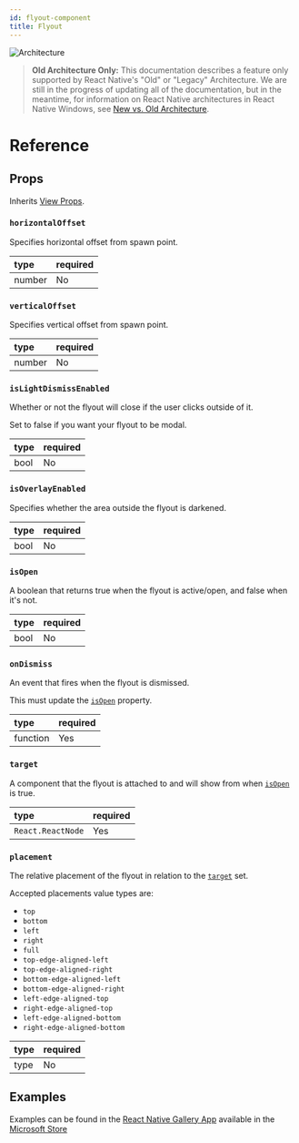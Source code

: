 ```yaml
---
id: flyout-component
title: Flyout
---
```


![Architecture](https://img.shields.io/badge/architecture-old_only-yellow)

> **Old Architecture Only:** This documentation describes a feature only supported by React Native's "Old" or "Legacy" Architecture. We are still in the progress of updating all of the documentation, but in the meantime, for information on React Native architectures in React Native Windows, see [New vs. Old Architecture](new-architecture.md).

# Reference

## Props

Inherits [View Props](https://reactnative.dev/docs/view#props).

### `horizontalOffset`

Specifies horizontal offset from spawn point.

| type | required |
|:--|:--|
| number | No |

### `verticalOffset`

Specifies vertical offset from spawn point.

| type | required |
|:--|:--|
| number | No |

### `isLightDismissEnabled`

Whether or not the flyout will close if the user clicks outside of it.

Set to false if you want your flyout to be modal.

| type | required |
|:--|:--|
| bool | No |

### `isOverlayEnabled`

Specifies whether the area outside the flyout is darkened.

| type | required |
|:--|:--|
| bool | No |

### `isOpen`

A boolean that returns true when the flyout is active/open, and false when it's not.

| type | required |
|:--|:--|
| bool | No |

### `onDismiss`

An event that fires when the flyout is dismissed.

This must update the [`isOpen`](#isopen) property.

| type | required |
|:--|:--|
| function | Yes |

### `target`

A component that the flyout is attached to and will show from when [`isOpen`](#isopen) is true.

| type | required |
|:--|:--|
| `React.ReactNode` | Yes |

### `placement`

The relative placement of the flyout in relation to the [`target`](#target) set.

Accepted placements value types are:

- `top`
- `bottom`
- `left`
- `right`
- `full`
- `top-edge-aligned-left`
- `top-edge-aligned-right`
- `bottom-edge-aligned-left`
- `bottom-edge-aligned-right`
- `left-edge-aligned-top`
- `right-edge-aligned-top`
- `left-edge-aligned-bottom`
- `right-edge-aligned-bottom`

| type | required |
|:--|:--|
| type | No |

## Examples

Examples can be found in the [React Native Gallery App](https://github.com/microsoft/react-native-gallery/blob/main/src/examples/FlyoutExamplePage.tsx) available in the [Microsoft Store](http://aka.ms/reactnativegalleryapp)
